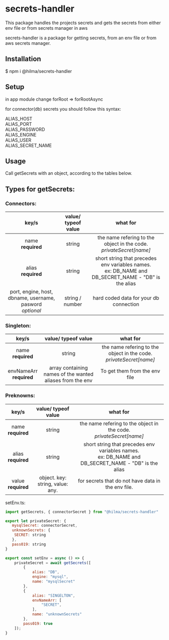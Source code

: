 # secrets-handler
This package handles the projects secrets and gets the secrets from either env file or from secrets manager in aws

secrets-handler is a package for getting secrets, from an env file or from aws secrets manager.

## Installation

$ npm i @hilma/secrets-handler

## Setup

in app module change forRoot => forRootAsync

for connector(db) secrets you should follow this syntax:

ALIAS_HOST </br>
ALIAS_PORT </br>
ALIAS_PASSWORD </br>
ALIAS_ENGINE </br>
ALIAS_USER </br>
ALIAS_SECRET_NAME </br>

## Usage

Call getSecrets with an object, according to the tables below.


## Types for getSecrets:

### Connectors:
| key/s | value/ typeof value   | what for    |
| :---:   | :---: | :---: |
|name <br />**required**|string|the name refering to the object in the code.<br />*privateSecret[name]*|
|alias<br />**required**|string|short string that precedes env variables names. <br />ex: DB_NAME and DB_SECRET_NAME - "DB" is the alias |
|port, engine, host, dbname, username, pasword<br />*optional*|string / number|hard coded data for your db connection|

### Singleton: 
| key/s | value/ typeof value   | what for    |
| :---:   | :---: | :---: |
|name <br />**required**|string|the name refering to the object in the code.<br />*privateSecret[name]*|
|envNameArr<br />**required**|array containing names of the wanted aliases from the env|To get them from the env file|database information|Use in cases when the key is not in the env file or you want to override it.|

### Preknowns:
| key/s | value/ typeof value   | what for    |
| :---:   | :---: | :---: |
|name <br />**required**|string|the name refering to the object in the code.<br />*privateSecret[name]*|
|alias<br />**required**|string|short string that precedes env variables names. <br />ex: DB_NAME and DB_SECRET_NAME - "DB" is the alias |
|value<br />**required**|object. key: string, value: any.|for secrets that do not have data in the env file.|


setEnv.ts:
```javascript
import getSecrets, { connectorSecret } from "@hilma/secrets-handler"

export let privateSecret: {
   mysqlSecret: connectorSecret,
   unknownSecrets: {
    SECRET: string
   },
   pass019: string
}

export const setEnv = async () => {
    privateSecret = await getSecrets([
        {
            alias: "DB",
            engine: "mysql",
            name: "mysqlSecret"
        },
        {
            alias: "SINGELTON",
            envNameArr: [
                "SECRET",
            ],
            name: "unknownSecrets"
        },
        pass019: true
    ]);
}
```
